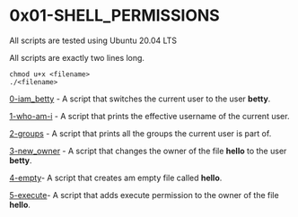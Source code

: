 # 0x01-SHELL_PERMISSIONS

All scripts are tested using Ubuntu 20.04 LTS

All scripts are exactly two lines long.

```
chmod u+x <filename>
./<filename>
```

[0-iam_betty](./0-iam_betty) - A script that switches the current user to the user **betty**.

[1-who-am-i](./1-who_am_i) - A script that prints the effective username of the current user.

[2-groups](./2-groups) - A script that prints all the groups the current user is part of.

[3-new_owner](./3-new_owner) - A script that changes the owner of the file **hello** to the user **betty**.

[4-empty](./4-empty)- A script that creates am empty file called **hello**.

[5-execute](./5-execute)- A script that adds execute permission to the owner of the file **hello**.
